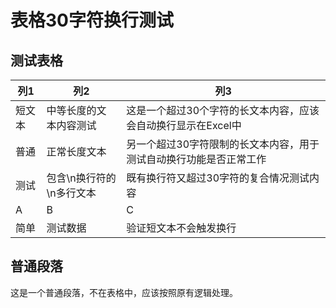 # 表格30字符换行测试

## 测试表格

| 列1 | 列2 | 列3 |
|-----|-----|-----|
| 短文本 | 中等长度的文本内容测试 | 这是一个超过30个字符的长文本内容，应该会自动换行显示在Excel中 |
| 普通 | 正常长度文本 | 另一个超过30字符限制的长文本内容，用于测试自动换行功能是否正常工作 |
| 测试 | 包含\n换行符的\n多行文本 | 既有换行符又超过30字符的复合情况测试内容 |
| A | B | C |
| 简单 | 测试数据 | 验证短文本不会触发换行 |

## 普通段落

这是一个普通段落，不在表格中，应该按照原有逻辑处理。